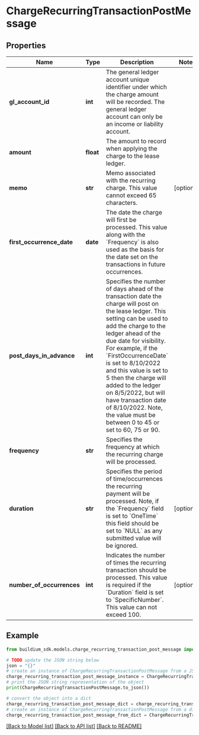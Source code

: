 # ChargeRecurringTransactionPostMessage


## Properties

Name | Type | Description | Notes
------------ | ------------- | ------------- | -------------
**gl_account_id** | **int** | The general ledger account unique identifier under which the charge amount will be recorded. The general ledger account can only be an income or liability account. | 
**amount** | **float** | The amount to record when applying the charge to the lease ledger. | 
**memo** | **str** | Memo associated with the recurring charge. This value cannot exceed 65 characters. | [optional] 
**first_occurrence_date** | **date** | The date the charge will first be processed. This value along with the &#x60;Frequency&#x60; is also used as the basis for the date set on the transactions in future occurrences. | 
**post_days_in_advance** | **int** | Specifies the number of days ahead of the transaction date the charge will post on the lease ledger. This setting can be used to add the charge to the ledger ahead of the due date for visibility. For example, if the &#x60;FirstOccurrenceDate&#x60; is set to 8/10/2022 and this value is set to 5 then the charge will added to the ledger on 8/5/2022, but will have transaction date of 8/10/2022. Note, the value must be between 0 to 45 or set to 60, 75 or 90. | 
**frequency** | **str** | Specifies the frequency at which the recurring charge will be processed. | 
**duration** | **str** | Specifies the period of time/occurrences the recurring payment will be processed. Note, if the &#x60;Frequency&#x60; field is set to &#x60;OneTime&#x60; this field should be set to &#x60;NULL&#x60; as any submitted value will be ignored. | [optional] 
**number_of_occurrences** | **int** | Indicates the number of times the recurring transaction should be processed. This value is required if the &#x60;Duration&#x60; field is set to &#x60;SpecificNumber&#x60;. This value can not exceed 100. | [optional] 

## Example

```python
from buildium_sdk.models.charge_recurring_transaction_post_message import ChargeRecurringTransactionPostMessage

# TODO update the JSON string below
json = "{}"
# create an instance of ChargeRecurringTransactionPostMessage from a JSON string
charge_recurring_transaction_post_message_instance = ChargeRecurringTransactionPostMessage.from_json(json)
# print the JSON string representation of the object
print(ChargeRecurringTransactionPostMessage.to_json())

# convert the object into a dict
charge_recurring_transaction_post_message_dict = charge_recurring_transaction_post_message_instance.to_dict()
# create an instance of ChargeRecurringTransactionPostMessage from a dict
charge_recurring_transaction_post_message_from_dict = ChargeRecurringTransactionPostMessage.from_dict(charge_recurring_transaction_post_message_dict)
```
[[Back to Model list]](../README.md#documentation-for-models) [[Back to API list]](../README.md#documentation-for-api-endpoints) [[Back to README]](../README.md)


